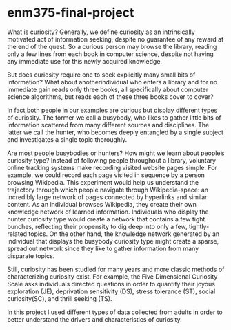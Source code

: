 # enm375-final-project
What is curiosity? Generally, we define curiosity as an intrinsically motivated act of information seeking, despite no guarantee of any reward at the end of the quest. So a curious person may browse the library, reading only a few lines from each book in computer science, despite not having any immediate use for this newly acquired knowledge. 

But does curiosity require one to seek explicitly many small bits of information? What about anotherindividual who enters a library and for no immediate gain reads only three books, all specifically about computer science algorithms, but reads each of these three books cover to cover? 

In fact,both people in our examples are curious but display different types of curiosity. The former we call a busybody, who likes to gather little bits of information scattered from many different sources and disciplines. The latter we call the hunter, who becomes deeply entangled by a single subject and investigates a single topic thoroughly. 

Are most people busybodies or hunters? How might we learn about people’s curiosity type? Instead of following people throughout a library, voluntary online tracking systems make recording visited website pages simple. For example, we could record each page visited in sequence by a person browsing Wikipedia. This experiment would help us understand the trajectory through which people navigate through Wikipedia-space: an incredibly large network of pages connected by hyperlinks and similar content. As an individual browses Wikipedia, they create their own knowledge network of learned information. Individuals who display the hunter curiosity type would create a network that contains a few tight bunches, reflecting their propensity to dig deep into only a few, tightly-related topics. On the other hand, the knowledge network generated by an individual that displays the busybody curiosity type might create a sparse, spread out network since they like to gather information from many disparate topics.

Still, curiosity has been studied for many years and more classic methods of characterizing curiosity exist. For example, the Five Dimensional Curiosity Scale asks individuals directed questions in order to quantify their joyous exploration (JE), deprivation sensitivity (DS), stress tolerance (ST), social curiosity(SC), and thrill seeking (TS).

In this project I used different types of data collected from adults in order to better understand the drivers and characteristics of curiosity.

